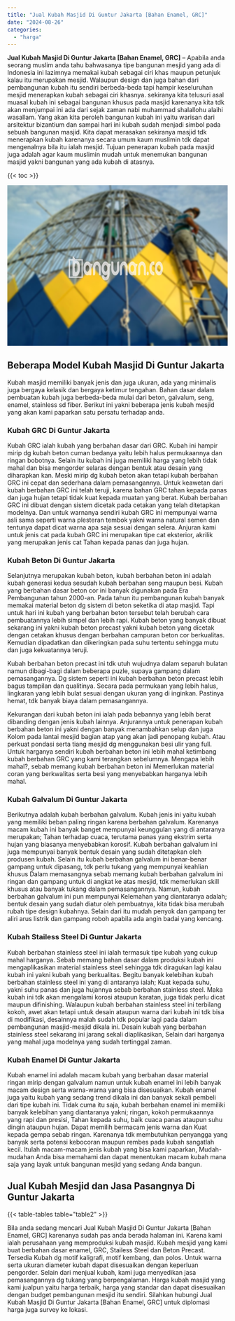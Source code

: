 ```yaml
---
title: "Jual Kubah Masjid Di Guntur Jakarta [Bahan Enamel, GRC]"
date: "2024-08-26"
categories: 
  - "harga"
---
```


**Jual Kubah Masjid Di Guntur Jakarta \[Bahan Enamel, GRC\]** – Apabila anda seorang muslim anda tahu bahwasanya tipe bangunan mesjid yang ada di Indonesia ini lazimnya memakai kubah sebagai ciri khas maupun petunjuk kalau itu merupakan mesjid. Walaupun design dan juga bahan dari pembangunan kubah itu sendiri berbeda-beda tapi hampir keseluruhan mesjid menerapkan kubah sebagai ciri khasnya. sekiranya kita telusuri asal muasal kubah ini sebagai bangunan khusus pada masjid karenanya kita tdk akan menjumpai ini ada dari sejak zaman nabi muhammad shalallohu alaihi wasallam. Yang akan kita peroleh bangunan kubah ini yaitu warisan dari arsitektur bizantium dan sampai hari ini kubah sudah menjadi simbol pada sebuah bangunan masjid. Kita dapat merasakan sekiranya masjid tdk menerapkan kubah karenanya secara umum kaum muslimin tdk dapat mengenalnya bila itu ialah mesjid. Tujuan penerapan kubah pada masjid juga adalah agar kaum muslimin mudah untuk menemukan bangunan masjid yakni bangunan yang ada kubah di atasnya.

{{< toc >}}

![Jual Kubah Masjid Di Guntur Jakarta [Bahan Enamel, GRC]](/images/jual-kubah-masjid-33.png)

## Beberapa Model Kubah Masjid Di Guntur Jakarta

Kubah masjid memiliki banyak jenis dan juga ukuran, ada yang minimalis juga bergaya kelasik dan bergaya ketimur tengahan. Bahan dasar dalam pembuatan kubah juga berbeda-beda mulai dari beton, galvalum, seng, enamel, stainless sd fiber. Berikut ini yakni beberapa jenis kubah mesjid yang akan kami paparkan satu persatu terhadap anda.

### Kubah GRC Di Guntur Jakarta

Kubah GRC ialah kubah yang berbahan dasar dari GRC. Kubah ini hampir mirip dg kubah beton cuman bedanya yaitu lebih halus permukaannya dan ringan bobotnya. Selain itu kubah ini juga memiliki harga yang lebih tidak mahal dan bisa mengorder selaras dengan bentuk atau desain yang diharapkan kan. Meski mirip dg kubah beton akan tetapi kubah berbahan GRC ini cepat dan sederhana dalam pemasangannya. Untuk keawetan dari kubah berbahan GRC ini telah teruji, karena bahan GRC tahan kepada panas dan juga hujan tetapi tidak kuat kepada muatan yang berat. Kubah berbahan GRC ini dibuat dengan sistem dicetak pada cetakan yang telah ditetapkan modelnya. Dan untuk warnanya sendiri kubah GRC ini mempunyai warna asli sama seperti warna plesteran tembok yakni warna natural semen dan tentunya dapat dicat warna apa saja sesuai dengan selera. Anjuran kami untuk jenis cat pada kubah GRC ini merupakan tipe cat eksterior, akrilik yang merupakan jenis cat Tahan kepada panas dan juga hujan.

### Kubah Beton Di Guntur Jakarta

Selanjutnya merupakan kubah beton, kubah berbahan beton ini adalah kubah generasi kedua sesudah kubah berbahan seng maupun besi. Kubah yang berbahan dasar beton cor ini banyak digunakan pada Era Pembangunan tahun 2000-an. Pada tahun itu pembangunan kubah banyak memakai material beton dg sistem di beton seketika di atap masjid. Tapi untuk hari ini kubah yang berbahan beton tersebut telah berubah cara pembuatannya lebih simpel dan lebih rapi. Kubah beton yang banyak dibuat sekarang ini yakni kubah beton precast yakni kubah beton yang dicetak dengan cetakan khusus dengan berbahan campuran beton cor berkualitas. Kemudian dipadatkan dan dikeringkan pada suhu tertentu sehingga mutu dan juga kekuatannya teruji.

Kubah berbahan beton precast ini tdk utuh wujudnya dalam separuh bulatan namun dibagi-bagi dalam beberapa puzle, supaya gampang dalam pemasangannya. Dg sistem seperti ini kubah berbahan beton precast lebih bagus tampilan dan qualitinya. Secara pada permukaan yang lebih halus, lingkaran yang lebih bulat sesuai dengan ukuran yang di inginkan. Pastinya hemat, tdk banyak biaya dalam pemasangannya.

Kekurangan dari kubah beton ini ialah pada bebannya yang lebih berat dibanding dengan jenis kubah lainnya. Anjurannya untuk penerapan kubah berbahan beton ini yakni dengan banyak menambahkan selup dan juga Kolom pada lantai mesjid bagian atap yang akan jadi penopang kubah. Atau perkuat pondasi serta tiang mesjid dg menggunakan besi ulir yang full. Untuk harganya sendiri kubah berbahan beton ini lebih mahal ketimbang kubah berbahan GRC yang kami terangkan sebelumnya. Mengapa lebih mahal?, sebab memang kubah berbahan beton ini Memerlukan material coran yang berkwalitas serta besi yang menyebabkan harganya lebih mahal.

### Kubah Galvalum Di Guntur Jakarta

Berikutnya adalah kubah berbahan galvalum. Kubah jenis ini yaitu kubah yang memiliki beban paling ringan karena berbahan galvalum. Karenanya macam kubah ini banyak banget mempunyai keunggulan yang di antaranya merupakan; Tahan terhadap cuaca, terutama panas yang ekstrim serta hujan yang biasanya menyebabkan korosif. Kubah berbahan galvalum ini juga mempunyai banyak bentuk desain yang sudah ditetapkan oleh produsen kubah. Selain itu kubah berbahan galvalum ini benar-benar gampang untuk dipasang, tdk perlu tukang yang mempunyai keahlian khusus Dalam memasangnya sebab memang kubah berbahan galvalum ini ringan dan gampang untuk di angkat ke atas mesjid, tdk memerlukan skill khusus atau banyak tukang dalam pemasangannya. Namun, kubah berbahan galvalum ini pun mempunyai Kelemahan yang diantaranya adalah; bentuk desain yang sudah diatur oleh pembuatnya, kita tidak bisa merubah rubah tipe design kubahnya. Selain dari itu mudah penyok dan gampang ter aliri arus listrik dan gampang roboh apabila ada angin badai yang kencang.

### Kubah Stailess Steel Di Guntur Jakarta

Kubah berbahan stainless steel ini ialah termasuk tipe kubah yang cukup mahal harganya. Sebab memang bahan dasar dalam produksi kubah ini mengaplikasikan material stainless steel sehingga tdk diragukan lagi kalau kubah ini yakni kubah yang berkualitas. Begitu banyak kelebihan kubah berbahan stainless steel ini yang di antaranya ialah; Kuat kepada suhu, yakni suhu panas dan juga hujannya sebab berbahan stainless steel. Maka kubah ini tdk akan mengalami korosi ataupun karatan, juga tidak perlu dicat maupun difinishing. Walaupun kubah berbahan stainless steel ini terbilang kokoh, awet akan tetapi untuk desain ataupun warna dari kubah ini tdk bisa di modifikasi, desainnya malah sudah tdk popular lagi pada dalam pembangunan masjid-mesjid dikala ini. Desain kubah yang berbahan stainless steel sekarang ini jarang sekali diaplikasikan, Selain dari harganya yang mahal juga modelnya yang sudah tertinggal zaman.

### Kubah Enamel Di Guntur Jakarta

Kubah enamel ini adalah macam kubah yang berbahan dasar material ringan mirip dengan galvalum namun untuk kubah enamel ini lebih banyak macam design serta warna-warna yang bisa disesuaikan. Kubah enamel juga yaitu kubah yang sedang trend dikala ini dan banyak sekali pembeli dari tipe kubah ini. Tidak cuma itu saja, kubah berbahan enamel ini memiliki banyak kelebihan yang diantaranya yakni; ringan, kokoh permukaannya yang rapi dan presisi, Tahan kepada suhu, baik cuaca panas ataupun suhu dingin ataupun hujan. Dapat memilih bermacam jenis warna dan Kuat kepada gempa sebab ringan. Karenanya tdk membutuhkan penyangga yang banyak serta potensi kebocoran maupun rembes pada kubah sangatlah kecil. Itulah macam-macam jenis kubah yang bisa kami paparkan, Mudah-mudahan Anda bisa memahami dan dapat menentukan macam kubah mana saja yang layak untuk bangunan mesjid yang sedang Anda bangun.

## Jual Kubah Mesjid dan Jasa Pasangnya Di Guntur Jakarta

{{< table-tables table="table2" >}}

Bila anda sedang mencari Jual Kubah Masjid Di Guntur Jakarta \[Bahan Enamel, GRC\] karenanya sudah pas anda berada halaman ini. Karena kami ialah perusahaan yang memproduksi kubah masjid. Kubah mesjid yang kami buat berbahan dasar enamel, GRC, Stailess Steel dan Beton Precast. Tersedia Kubah dg motif kaligrafi, motif kembang, dan polos. Untuk warna serta ukuran diameter kubah dapat disesuaikan dengan keperluan pengorder. Selain dari menjual kubah, kami juga menyedikan jasa pemasangannya dg tukang yang berpengalaman. Harga kubah masjid yang kami jualpun yaitu harga terbaik, harga yang standar dan dapat disesuaikan dengan budget pembangunan mesjid itu sendiri. Silahkan hubungi Jual Kubah Masjid Di Guntur Jakarta \[Bahan Enamel, GRC\] untuk diplomasi harga juga survey ke lokasi.
